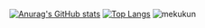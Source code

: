 [![Anurag's GitHub stats](https://github-readme-stats.vercel.app/api?username=mekukun&theme=tokyonight&show_icons=true)](https://github.com/mekukun)
[![Top Langs](https://github-readme-stats.vercel.app/api/top-langs/?username=mekukun)](https://github.com/mekukun/github-readme-stats)
<img src="https://count.getloli.com/get/@mekukun?theme=gelbooru" alt="mekukun" />
